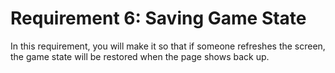 # Requirement 6: Saving Game State

In this requirement, you will make it so that if someone refreshes the screen,
the game state will be restored when the page shows back up.
